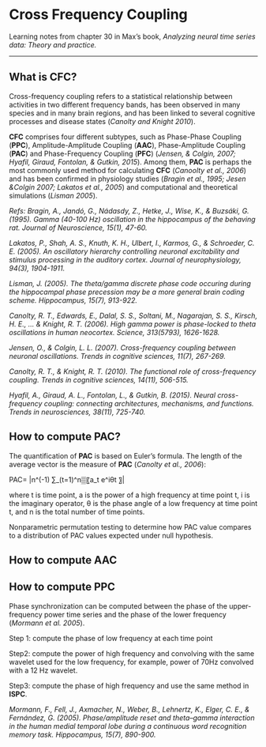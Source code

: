 # Cross Frequency Coupling
Learning notes from chapter 30 in Max’s book, _Analyzing neural time series data: Theory and practice._
***

## What is CFC?
Cross-frequency coupling refers to a statistical relationship between activities in two different frequency bands, has been observed in many species and in many brain regions, and has been linked to several cognitive processes and disease states (_Canolty and Knight 2010_).

**CFC** comprises four different subtypes, such as Phase-Phase Coupling (**PPC**), Amplitude-Amplitude Coupling (**AAC**), Phase-Amplitude Coupling (**PAC**) and Phase-Frequency Coupling (**PFC**) (_Jensen, & Colgin, 2007; Hyafil, Giraud, Fontolan, & Gutkin, 2015_). Among them, **PAC** is perhaps the most commonly used method for calculating **CFC** (_Canoolty et al., 2006_) and has been confirmed in physiology studies (_Bragin et al., 1995; Jesen &Colgin 2007; Lakatos et al., 2005_) and computational and theoretical simulations (_Lisman 2005_).

_Refs:_
_Bragin, A., Jandó, G., Nádasdy, Z., Hetke, J., Wise, K., & Buzsáki, G. (1995). Gamma (40-100 Hz) oscillation in the hippocampus of the behaving rat. Journal of Neuroscience, 15(1), 47-60._

_Lakatos, P., Shah, A. S., Knuth, K. H., Ulbert, I., Karmos, G., & Schroeder, C. E. (2005). An oscillatory hierarchy controlling neuronal excitability and stimulus processing in the auditory cortex. Journal of neurophysiology, 94(3), 1904-1911._

_Lisman, J. (2005). The theta/gamma discrete phase code occuring during the hippocampal phase precession may be a more general brain coding scheme. Hippocampus, 15(7), 913-922._

_Canolty, R. T., Edwards, E., Dalal, S. S., Soltani, M., Nagarajan, S. S., Kirsch, H. E., ... & Knight, R. T. (2006). High gamma power is phase-locked to theta oscillations in human neocortex. Science, 313(5793), 1626-1628._

_Jensen, O., & Colgin, L. L. (2007). Cross-frequency coupling between neuronal oscillations. Trends in cognitive sciences, 11(7), 267-269._

_Canolty, R. T., & Knight, R. T. (2010). The functional role of cross-frequency coupling. Trends in cognitive sciences, 14(11), 506-515._

_Hyafil, A., Giraud, A. L., Fontolan, L., & Gutkin, B. (2015). Neural cross-frequency coupling: connecting architectures, mechanisms, and functions. Trends in neurosciences, 38(11), 725-740._

## How to compute **PAC**?
The quantification of **PAC** is based on Euler’s formula. The length of the average vector is the measure of **PAC** (_Canolty et al., 2006_):

PAC= |n^(-1) ∑_(t=1)^n▒〖a_t e^iθt 〗|

where t is time point, a is the power of a high frequency at time point t, i is the imaginary operator, θ is the phase angle of a low frequency at time point t, and n is the total number of time points.

Nonparametric permutation testing to determine how PAC value compares to a distribution of PAC values expected under null hypothesis.

## How to compute **AAC**

## How to compute **PPC**
Phase synchronization can be computed between the phase of the upper-frequency power time series and the phase of the lower frequency (_Mormann et al. 2005_).

Step 1: compute the phase of low frequency at each time point

Step2: compute the power of high frequency and convolving with the same wavelet used for the low frequency, for example, power of 70Hz convolved with a 12 Hz wavelet.

Step3: compute the phase of high frequency and use the same method in **ISPC**.

_Mormann, F., Fell, J., Axmacher, N., Weber, B., Lehnertz, K., Elger, C. E., & Fernández, G. (2005). Phase/amplitude reset and theta–gamma interaction in the human medial temporal lobe during a continuous word recognition memory task. Hippocampus, 15(7), 890-900._

